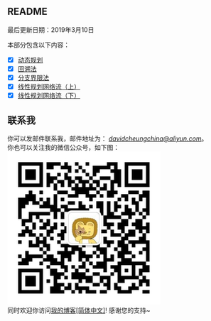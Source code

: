 ﻿## README

最后更新日期：2019年3月10日

本部分包含以下内容：
 - [x] [动态规划](https://github.com/dqhplhzz2008/Study-notes/blob/master/Algorithm/dynamicprogramming.md)
 - [x] [回溯法](https://github.com/dqhplhzz2008/Study-notes/blob/master/Algorithm/backtrack.md)
 - [x] [分支界限法](https://github.com/dqhplhzz2008/Study-notes/blob/master/Algorithm/branchbound.md)
 - [x] [线性规划网络流（上）](https://github.com/dqhplhzz2008/Study-notes/blob/master/Algorithm/linearprogramming1.md)
  - [x] [线性规划网络流（下）](https://github.com/dqhplhzz2008/Study-notes/blob/master/Algorithm/linearprogramming2.md)

## 联系我
你可以发邮件联系我，邮件地址为： *davidcheungchina@aliyun.com*。<br>
你也可以关注我的微信公众号，如下图：
![](https://github.com/dqhplhzz2008/dqhplhzz2008.github.io/raw/master/weixingongzhonghao.jpg)  <br>
同时欢迎你访问[我的博客[简体中文]](http://www.yushuai.xyz)!
感谢您的支持~

